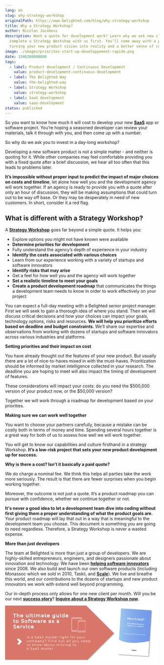 ```yaml
---
lang: en
slug: why-strategy-workshop
originalPath: https://www.belighted.com/blog/why-strategy-workshop
title: Why a Strategy Workshop?
author: Nicolas Jacobeus
description: Want a quote for development work? Learn why we ask new clients to
  complete a Strategy Workshop with us first. You’ll come away with a plan for
  turning your new product vision into reality and a better sense of costs.
image: ./images/priorites-start-up-developpement-rapide.png
date: 1546300800000
tags:
  - label: Product development / Continuous Development
    value: product-development-continuous-development
  - label: The Belighted Way
    value: the-belighted-way
  - label: Strategy Workshop
    value: strategy-workshop
  - label: SaaS development
    value: saas-development
status: published
---
```

So you want to know how much it will cost to develop your new **[SaaS](/saas-guide-to-software-as-service)** app or software project. You’re hoping a seasoned developer can review your materials, talk it through with you, and then come up with a number.

So why do we ask you to invest in a day-long workshop?

  
Developing a new software product is not a simple matter - and neither is quoting for it. While other companies may feel comfortable providing you with a fixed quote after a brief discussion, we hear all too often that this leads to problems later.

**It’s impossible without proper input to predict the impact of major choices on costs and timeline**, let alone how well you and the development agency will work together. If an agency is ready to provide you with a quote after only an hour of discussion, they will be making assumptions that could turn out to be way off base. Or they may be desperately in need of new customers. In short, consider it a red flag.  
  

**What is different with a Strategy Workshop?**
-----------------------------------------------

A **[Strategy Workshop](https://www.belighted.com/scoping-workshop)** goes far beyond a simple quote. It helps you:

*   Explore options you might not have known were available
*   **Determine priorities for development**
*   Fully understand the agency’s depth of experience in your industry
*   **Identify the costs associated with various choices**
*   Learn from our experience working with a variety of startups and software innovators
*   **Identify risks that may arise**
*   Get a feel for how well you and the agency will work together
*   **Set a realistic timeline to meet your goals**
*   **Create a product development roadmap** that communicates the things a development team needs to know in order to work effectively on your project

You can expect a full-day meeting with a Belighted senior project manager. First we will seek to gain a thorough idea of where you stand. Then we will discuss critical decisions and how your choices can impact your goals, technology options, risks and resources. **We will help you prioritize efforts based on deadline and budget constraints.** We’ll share our expertise and observations from working with dozens of startups and software innovators across various industries and platforms.  
  

**Setting priorities and their impact on cost**

You have already thought out the features of your new product. But usually there are a lot of nice-to-haves mixed in with the must-haves. Prioritization should be informed by market intelligence collected in your research. The deadline you are hoping to meet will also impact the timing of development of features.

These considerations will impact your costs: do you need the $500,000 version of your product now, or the $50,000 version?

Together we will work through a roadmap for development based on your priorities.  
  

**Making sure we can work well together**

You want to choose your partners carefully, because a mistake can be costly both in terms of money and time. Spending several hours together is a great way for both of us to assess how well we will work together.

You will get to know our capabilities and culture firsthand in a strategy Workshop. **It’s a low-risk project that sets your new product development up for success.**  
  

**Why is there a cost? Isn’t it basically a paid quote?**

We do charge a nominal fee. We think this helps all parties take the work more seriously. The result is that there are fewer surprises when you begin working together.

Moreover, the outcome is not just a quote. It’s a product roadmap you can pursue with confidence, whether we continue together or not.

**It's never a good idea to let a development team dive into coding without first giving them a proper understanding of what the product goals are.** Your product roadmap will lay that out in a way that is meaningful to the development team you choose. This document is something you are going to need regardless. Therefore, a Strategy Workshop is never a wasted expense.  
  

**More than just developers**

The team at Belighted is more than just a group of developers. We are highly-skilled entrepreneurs, engineers, and designers passionate about innovation and technology. We have been **[helping software innovators](https://www.belighted.com/blog/startup-mindset-clients)** since 2008. We also build and launch our own software products (including Monassoc which we sold in 2010, Taskii, and **[Scale](https://www.belighted.com/scale)**). We live and breathe this world, and our contributions to the dozens of startups and new product innovators we work with extend well beyond programming.

Our in-depth process only allows for one new client per month. Will you be our next **[success story](https://www.belighted.com/case-studies)**? **[Inquire about a Strategy Workshop now](https://www.belighted.com/scoping-workshop)**.  
  

[![The ultimate Guide to Software as a Service](/content/images/legacy/axTDnlmGeCfdTR5eawUvn.png)](https://cta-redirect.hubspot.com/cta/redirect/1684659/0b551323-0d58-4d8c-882c-e42a03a01459)